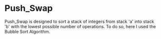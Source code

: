 # Push_Swap

Push_Swap is designed to sort a stack of integers from stack 'a' into stack 'b' with the lowest possible number of operations. 
To do so, here I used the Bubble Sort Algorithm.
